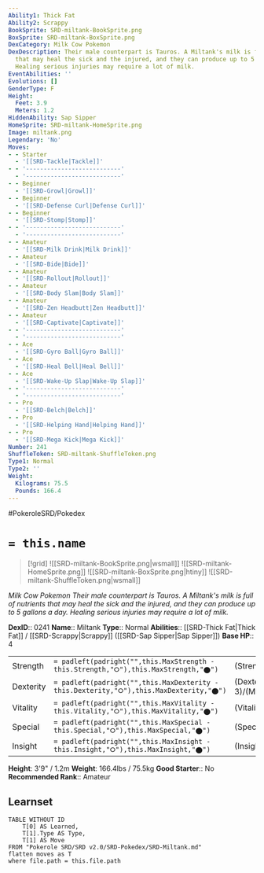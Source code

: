 ```yaml
---
Ability1: Thick Fat
Ability2: Scrappy
BookSprite: SRD-miltank-BookSprite.png
BoxSprite: SRD-miltank-BoxSprite.png
DexCategory: Milk Cow Pokemon
DexDescription: Their male counterpart is Tauros. A Miltank's milk is full of nutrients
  that may heal the sick and the injured, and they can produce up to 5 gallons a day.
  Healing serious injuries may require a lot of milk.
EventAbilities: ''
Evolutions: []
GenderType: F
Height:
  Feet: 3.9
  Meters: 1.2
HiddenAbility: Sap Sipper
HomeSprite: SRD-miltank-HomeSprite.png
Image: miltank.png
Legendary: 'No'
Moves:
- - Starter
  - '[[SRD-Tackle|Tackle]]'
- - '---------------------------'
  - '---------------------------'
- - Beginner
  - '[[SRD-Growl|Growl]]'
- - Beginner
  - '[[SRD-Defense Curl|Defense Curl]]'
- - Beginner
  - '[[SRD-Stomp|Stomp]]'
- - '---------------------------'
  - '---------------------------'
- - Amateur
  - '[[SRD-Milk Drink|Milk Drink]]'
- - Amateur
  - '[[SRD-Bide|Bide]]'
- - Amateur
  - '[[SRD-Rollout|Rollout]]'
- - Amateur
  - '[[SRD-Body Slam|Body Slam]]'
- - Amateur
  - '[[SRD-Zen Headbutt|Zen Headbutt]]'
- - Amateur
  - '[[SRD-Captivate|Captivate]]'
- - '---------------------------'
  - '---------------------------'
- - Ace
  - '[[SRD-Gyro Ball|Gyro Ball]]'
- - Ace
  - '[[SRD-Heal Bell|Heal Bell]]'
- - Ace
  - '[[SRD-Wake-Up Slap|Wake-Up Slap]]'
- - '---------------------------'
  - '---------------------------'
- - Pro
  - '[[SRD-Belch|Belch]]'
- - Pro
  - '[[SRD-Helping Hand|Helping Hand]]'
- - Pro
  - '[[SRD-Mega Kick|Mega Kick]]'
Number: 241
ShuffleToken: SRD-miltank-ShuffleToken.png
Type1: Normal
Type2: ''
Weight:
  Kilograms: 75.5
  Pounds: 166.4
---
```


#PokeroleSRD/Pokedex

# `= this.name`

> [!grid]
> ![[SRD-miltank-BookSprite.png|wsmall]]
> ![[SRD-miltank-HomeSprite.png]]
> ![[SRD-miltank-BoxSprite.png|htiny]]
> ![[SRD-miltank-ShuffleToken.png|wsmall]]


*Milk Cow Pokemon*
*Their male counterpart is Tauros. A Miltank's milk is full of nutrients that may heal the sick and the injured, and they can produce up to 5 gallons a day. Healing serious injuries may require a lot of milk.*

**DexID**:: 0241
**Name**:: Miltank
**Type**:: Normal
**Abilities**:: [[SRD-Thick Fat|Thick Fat]] / [[SRD-Scrappy|Scrappy]] ([[SRD-Sap Sipper|Sap Sipper]])
**Base HP**:: 4

|           |                                                                                        |                                          |
| --------- | -------------------------------------------------------------------------------------- | ---------------------------------------- |
| Strength  | `= padleft(padright("",this.MaxStrength - this.Strength,"⭘"),this.MaxStrength,"⬤")`    | (Strength::2)/(MaxStrength::5)   |
| Dexterity | `= padleft(padright("",this.MaxDexterity - this.Dexterity,"⭘"),this.MaxDexterity,"⬤")` | (Dexterity:: 3)/(MaxDexterity::6) |
| Vitality  | `= padleft(padright("",this.MaxVitality - this.Vitality,"⭘"),this.MaxVitality,"⬤")`    | (Vitality::3)/(MaxVitality::6)   |
| Special   | `= padleft(padright("",this.MaxSpecial - this.Special,"⭘"),this.MaxSpecial,"⬤")`       | (Special::1)/(MaxSpecial::3)     |
| Insight   | `= padleft(padright("",this.MaxInsight - this.Insight,"⭘"),this.MaxInsight,"⬤")`       | (Insight::2)/(MaxInsight::5)     |

**Height**: 3'9" / 1.2m
**Weight**: 166.4lbs / 75.5kg
**Good Starter**:: No
**Recommended Rank**:: Amateur

## Learnset

```dataview
TABLE WITHOUT ID
    T[0] AS Learned,
    T[1].Type AS Type,
    T[1] AS Move
FROM "Pokerole SRD/SRD v2.0/SRD-Pokedex/SRD-Miltank.md"
flatten moves as T
where file.path = this.file.path
```
